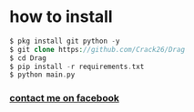 # how to install
```php
$ pkg install git python -y
$ git clone https://github.com/Crack26/Drag
$ cd Drag
$ pip install -r requirements.txt
$ python main.py
```
<h3><a href="https://m.facebook.com/profile.php?id=100058437284311">contact me on facebook</a></h3><br><br>

